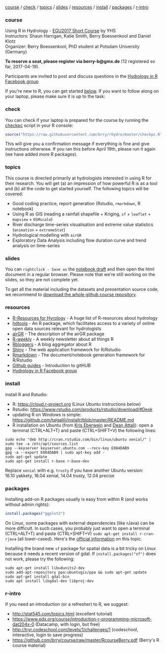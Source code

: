 [course](#course) 
/ [check](#check) 
/ [topics](#topics) 
/ [slides](#slides) 
/ [resources](#resources) 
/ [install](#install) 
/ [packages](#packages) 
/ [r-intro](#r-intro) 

### course
Using R in Hydrology - [EGU2017 Short Course](http://meetingorganizer.copernicus.org/EGU2017/session/25731) by YHS  
Instructors: Shaun Harrigan, Katie Smith, Berry Boessenkool and Daniel Klotz  
Organizer: Berry Boessenkool, PhD student at Potsdam University (Germany)  

__To reserve a seat, please register via berry-b@gmx.de__  (12 registered so far, 2017-04-19).

Participants are invited to post and discuss questions in the 
[Hydrology in R Facebook group](https://www.facebook.com/groups/1130214777123909/)

If you're new to R, you can get started [below](#install). 
If you want to follow along on your laptop, please make sure it is up to the task:


### check
You can check if your laptop is prepared for the course by running the
[checkpc](https://github.com/brry/rhydro/blob/master/checkpc.R) script in your R console:
```R
source("https://raw.githubusercontent.com/brry/rhydro/master/checkpc.R")
```
This will give you a confirmation message if everything is fine and give instructions otherwise.
If you ran this before April 19th, please run it again (we have added more R packages).


### topics
This course is directed primarily at hydrologists interested in using R for their research.
You will get (a) an impression of how powerful R is as a tool and (b) all the code to get started yourself.
The following topics will be covered:

* Good coding practice, report generation (Rstudio, `rmarkdown`, R notebook)
* Using R as GIS (reading a rainfall shapefile + Kriging, `sf` + `leaflet` + `mapview` + `OSMscale`)
* River discharge time-series visualisation and extreme value statistics (`animation` + `extremeStat`)
* Hydrological modelling with `airGR`
* Exploratory Data Analysis including flow duration curve and trend analysis on time-series


### slides
You can `rightclick - Save as` the 
[notebook draft](https://github.com/brry/rhydro/raw/master/presentations/rhydro.nb.html)
and then open the html document in a regular browser.
Please note that we're still working on the slides, so they are not complete yet.

To get all the material including the datasets and presentation source code, we recommend to
[download the whole github course repository](https://github.com/brry/rhydro/archive/master.zip).


### resources
* [R-Resources for Hyrology](http://abouthydrology.blogspot.co.uk/2012/08/r-resources-for-hydrologists.html) - A huge list of R-resources about hydrology
* [hdtools](https://ropensci.github.io/hddtools/) - An R package, which facilitates access to a variety of online open data sources relevant for hydrologists
* [airGR](https://cran.r-project.org/web/packages/airGR/vignettes/airGR.html) - The description of the airGR package
* [R-weekly](https://rweekly.org/) - A weekly newsletter about all things R
* [Rbloggers](https://www.r-bloggers.com/) - A blog aggregator about R
* [Shiny](https://shiny.rstudio.com/) - The web application framework for R/Rstudio
* [Rmarkdown](http://rmarkdown.rstudio.com/) - The document/notebook generation framework for R/Rstudio
* [Github guides](https://guides.github.com/) - Introduction to gitHUB
* [Hydrology in R Facebook group](https://www.facebook.com/groups/1130214777123909/)


### install
install R and Rstudio:

* R: https://cloud.r-project.org (Linux Ubuntu instructions below)
* Rstudio: https://www.rstudio.com/products/rstudio/download/#Desk
* updating R on Windows is simple: https://github.com/talgalili/installr/blob/master/README.md
* R installation on Ubuntu (from [Kris Eberwein](https://www.r-bloggers.com/how-to-install-r-on-linux-ubuntu-16-04-xenial-xerus) and [Dean Attali](https://www.digitalocean.com/community/tutorials/how-to-set-up-r-on-ubuntu-14-04)): open a terminal (CTRL+ALT+T) and paste (CTRL+SHIFT+V) the following lines:

```
sudo echo "deb http://cran.rstudio.com/bin/linux/ubuntu xenial/" | sudo tee -a /etc/apt/sources.list
gpg --keyserver keyserver.ubuntu.com --recv-key E084DAB9
gpg -a --export E084DAB9 | sudo apt-key add -
sudo apt-get update
sudo apt-get install r-base r-base-dev
```
Replace `xenial` with e.g. `trusty` if you have another Ubuntu version:  
16.10 yakkety, 16.04 xenial, 14.04 trusty, 12.04 precise

### packages

Installing add-on R packages usually is easy from within R (and works without admin rights):
```R
install.packages("ggplot2")
```
On Linux, some packages with external dependencies (like rJava) can be more difficult.
In such cases, you probably just want to open a terminal (CTRL+ALT+T) and paste (CTRL+SHIFT+V) `sudo apt-get install r-cran-rjava` (all lower-cased). 
Here's the [official information](https://cran.r-project.org/bin/linux/ubuntu/README.html#supported-packages) on this topic.

Installing the brand new `sf` package for spatial data is a bit tricky on Linux because it needs a recent version of gdal. 
If `install.packages("sf")` does not work, please try the following:
```
sudo apt-get install libudunits2-dev
sudo add-apt-repository ppa:ubuntugis/ppa && sudo apt-get update
sudo apt-get install gdal-bin
sudo apt install libgdal-dev libproj-dev
```

### r-intro
If you need an introduction (or a refresher) to R, we suggest:

* http://stat545.com/topics.html (excellent tutorial)
* https://www.edx.org/course/introduction-r-programming-microsoft-dat204x-0 (Datacamp, with login, but free)
* http://tryr.codeschool.com/levels/1/challenges/1 (codeschool, interactive, login to save progress)
* https://github.com/brry/course/raw/master/RcourseBerry.pdf (Berry's R course material)

